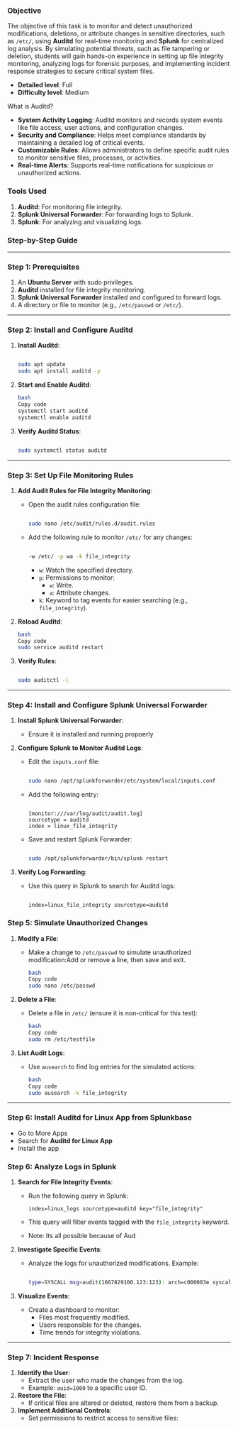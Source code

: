 ### Objective

The objective of this task is to monitor and detect unauthorized modifications, deletions, or attribute changes in sensitive directories, such as `/etc/`, using **Auditd** for real-time monitoring and **Splunk** for centralized log analysis. By simulating potential threats, such as file tampering or deletion, students will gain hands-on experience in setting up file integrity monitoring, analyzing logs for forensic purposes, and implementing incident response strategies to secure critical system files.    
- **Detailed level**: Full
- **Difficulty level**: Medium

What is Auditd?

- **System Activity Logging**: Auditd monitors and records system events like file access, user actions, and configuration changes.
- **Security and Compliance**: Helps meet compliance standards by maintaining a detailed log of critical events.
- **Customizable Rules**: Allows administrators to define specific audit rules to monitor sensitive files, processes, or activities.
- **Real-time Alerts**: Supports real-time notifications for suspicious or unauthorized actions.

### **Tools Used**

1. **Auditd**: For monitoring file integrity.
2. **Splunk Universal Forwarder**: For forwarding logs to Splunk.
3. **Splunk**: For analyzing and visualizing logs.

### **Step-by-Step Guide**

---

### **Step 1: Prerequisites**

1. An **Ubuntu Server** with sudo privileges.
2. **Auditd** installed for file integrity monitoring.
3. **Splunk Universal Forwarder** installed and configured to forward logs.
4. A directory or file to monitor (e.g., `/etc/passwd` or `/etc/`).

---

### **Step 2: Install and Configure Auditd**

1. **Install Auditd**:
    
    ```bash
    
    sudo apt update
    sudo apt install auditd -y
    
    ```
    
2. **Start and Enable Auditd**:
    
    ```bash
    bash
    Copy code
    systemctl start auditd
    systemctl enable auditd
    
    ```
    
3. **Verify Auditd Status**:
    
    ```bash
    
    sudo systemctl status auditd
    
    ```
    

---

### **Step 3: Set Up File Monitoring Rules**

1. **Add Audit Rules for File Integrity Monitoring**:
    - Open the audit rules configuration file:
        
        ```bash
        
        sudo nano /etc/audit/rules.d/audit.rules
        
        ```
        
    - Add the following rule to monitor `/etc/` for any changes:
        
        ```bash
        
        -w /etc/ -p wa -k file_integrity
        
        ```
        
        - `w`: Watch the specified directory.
        - `p`: Permissions to monitor:
            - `w`: Write.
            - `a`: Attribute changes.
        - `k`: Keyword to tag events for easier searching (e.g., `file_integrity`).
2. **Reload Auditd**:
    
    ```bash
    bash
    Copy code
    sudo service auditd restart
    
    ```
    
3. **Verify Rules**:
    
    ```bash
    
    sudo auditctl -l
    
    ```
    

---

### **Step 4: Install and Configure Splunk Universal Forwarder**

1. **Install Splunk Universal Forwarder**:
    - Ensure it is installed and running propoerly
2. **Configure Splunk to Monitor Auditd Logs**:
    - Edit the `inputs.conf` file:
        
        ```bash
        
        sudo nano /opt/splunkforwarder/etc/system/local/inputs.conf
        
        ```
        
    - Add the following entry:
        
        ```
        
        [monitor:///var/log/audit/audit.log]
        sourcetype = auditd
        index = linux_file_integrity
        
        ```
        
    - Save and restart Splunk Forwarder:
        
        ```bash
        
        sudo /opt/splunkforwarder/bin/splunk restart
        
        ```
        
3. **Verify Log Forwarding**:
    - Use this query in Splunk to search for Auditd logs:
        
        ```
        
        index=linux_file_integrity sourcetype=auditd
        
        ```
        

### **Step 5: Simulate Unauthorized Changes**

1. **Modify a File**:
    - Make a change to `/etc/passwd` to simulate unauthorized modification:Add or remove a line, then save and exit.
        
        ```bash
        bash
        Copy code
        sudo nano /etc/passwd
        
        ```
        
2. **Delete a File**:
    - Delete a file in `/etc/` (ensure it is non-critical for this test):
        
        ```bash
        bash
        Copy code
        sudo rm /etc/testfile
        
        ```
        
3. **List Audit Logs**:
    - Use `ausearch` to find log entries for the simulated actions:
        
        ```bash
        bash
        Copy code
        sudo ausearch -k file_integrity
        
        ```
        

---

### **Step 6: Install Auditd for Linux App from Splunkbase**

- Go to More Apps
- Search for **Auditd for Linux App**
- Install the app

### **Step 6: Analyze Logs in Splunk**

1. **Search for File Integrity Events**:
    - Run the following query in Splunk:
        
        ```
        index=linux_logs sourcetype=auditd key="file_integrity"
        ```
        
    - This query will filter events tagged with the `file_integrity` keyword.
    - Note: Its all possible because of Aud
2. **Investigate Specific Events**:
    - Analyze the logs for unauthorized modifications. Example:
        
        ```bash
        
        type=SYSCALL msg=audit(1667829100.123:123): arch=c000003e syscall=2 success=yes exit=0 a0=7ffc12345 a1=80400 a2=1 items=2 ppid=2345 pid=4567 auid=1000 uid=0 gid=0 euid=0
        ```
        
3. **Visualize Events**:
    - Create a dashboard to monitor:
        - Files most frequently modified.
        - Users responsible for the changes.
        - Time trends for integrity violations.

---

### **Step 7: Incident Response**

1. **Identify the User**:
    - Extract the user who made the changes from the log.
    - Example: `auid=1000` to a specific user ID.
2. **Restore the File**:
    - If critical files are altered or deleted, restore them from a backup.
3. **Implement Additional Controls**:
    - Set permissions to restrict access to sensitive files:
